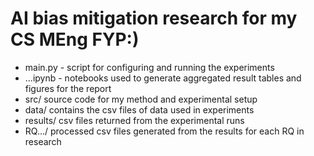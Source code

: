 # AI bias mitigation research for my CS MEng FYP:)


- main.py - script for configuring and running the experiments
- ...ipynb - notebooks used to generate aggregated result tables and figures for the report
- src/ source code for my method and experimental setup 
- data/ contains the csv files of data used in experiments
- results/ csv files returned from the experimental runs
- RQ.../ processed csv files generated from the results for each RQ in research
